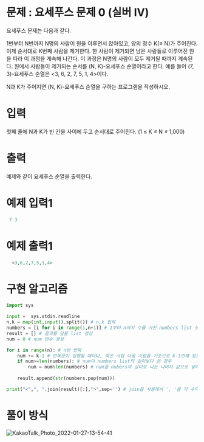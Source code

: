 # 문제 : 요세푸스 문제 0 (실버 IV)
요세푸스 문제는 다음과 같다.

1번부터 N번까지 N명의 사람이 원을 이루면서 앉아있고, 양의 정수 K(≤ N)가 주어진다. 이제 순서대로 K번째 사람을 제거한다. 한 사람이 제거되면 남은 사람들로 이루어진 원을 따라 이 과정을 계속해 나간다. 이 과정은 N명의 사람이 모두 제거될 때까지 계속된다. 원에서 사람들이 제거되는 순서를 (N, K)-요세푸스 순열이라고 한다. 예를 들어 (7, 3)-요세푸스 순열은 <3, 6, 2, 7, 5, 1, 4>이다.

N과 K가 주어지면 (N, K)-요세푸스 순열을 구하는 프로그램을 작성하시오.

# 입력
첫째 줄에 N과 K가 빈 칸을 사이에 두고 순서대로 주어진다. (1 ≤ K ≤ N ≤ 1,000)

# 출력
예제와 같이 요세푸스 순열을 출력한다.

# 예제 입력1
```python
 7 3
```

# 예제 출력1
```python
  <3,6,2,7,5,1,4>
```

# 구현 알고리즘
```python
import sys

input =  sys.stdin.readline
n,k = map(int,input().split()) # n,k 입력
numbers = [i for i in range(1,n+1)] # 1부터 n까지 수를 가진 numbers list 생성
result = [] # 결과를 담을 list 생성
num = 0 # num 변수 생성

for i in range(n): # n번 반복
    num += k-1 # 반복문이 실행될 때마다, 죽은 사람 다음 사람을 기준으로 k-1번째 있는 사람을 죽인다.
    if num>=len(numbers): # num이 numbers list의 길이보다 큰 경우
        num = num%len(numbers) # num을 nubers의 길이로 나눈 나머지 값으로 넣어준다.
    
    result.append(str(numbers.pop(num)))

print("<",", ".join(result)[:],">",sep='') # join을 사용해서 ', '를 각 수마다 처음부터 끝까지 달아준다.
```

# 풀이 방식
![KakaoTalk_Photo_2022-01-27-13-54-41](https://user-images.githubusercontent.com/69062776/151294422-2fa32dfb-f9b1-4b81-89fe-c6362aaaa10a.jpeg)
